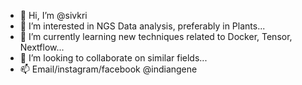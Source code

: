 - 👋 Hi, I’m @sivkri
- 👀 I’m interested in NGS Data analysis, preferably in Plants...
- 🌱 I’m currently learning new techniques related to Docker, Tensor, Nextflow...
- 💞️ I’m looking to collaborate on similar fields...
- 📫 Email/instagram/facebook @indiangene

<!---
sivkri/sivkri is a ✨ special ✨ repository because its `README.md` (this file) appears on your GitHub profile.
You can click the Preview link to take a look at your changes.
--->
